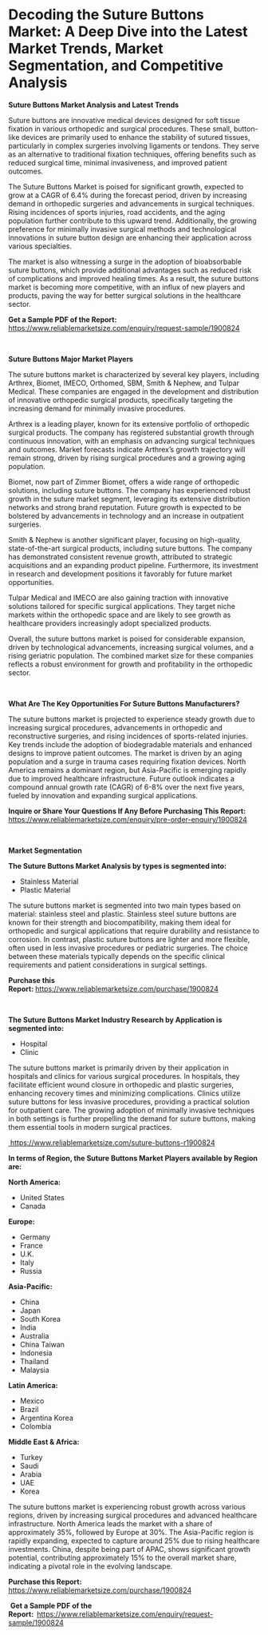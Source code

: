 <p><h1>Decoding the Suture Buttons Market: A Deep Dive into the Latest Market Trends, Market Segmentation, and Competitive Analysis</h1></p><p><strong>Suture Buttons Market Analysis and Latest Trends</strong></p>
<p><p>Suture buttons are innovative medical devices designed for soft tissue fixation in various orthopedic and surgical procedures. These small, button-like devices are primarily used to enhance the stability of sutured tissues, particularly in complex surgeries involving ligaments or tendons. They serve as an alternative to traditional fixation techniques, offering benefits such as reduced surgical time, minimal invasiveness, and improved patient outcomes.</p><p>The Suture Buttons Market is poised for significant growth, expected to grow at a CAGR of 6.4% during the forecast period, driven by increasing demand in orthopedic surgeries and advancements in surgical techniques. Rising incidences of sports injuries, road accidents, and the aging population further contribute to this upward trend. Additionally, the growing preference for minimally invasive surgical methods and technological innovations in suture button design are enhancing their application across various specialties.</p><p>The market is also witnessing a surge in the adoption of bioabsorbable suture buttons, which provide additional advantages such as reduced risk of complications and improved healing times. As a result, the suture buttons market is becoming more competitive, with an influx of new players and products, paving the way for better surgical solutions in the healthcare sector.</p></p>
<p><strong>Get a Sample PDF of the Report:&nbsp;</strong> <a href="https://www.reliablemarketsize.com/enquiry/request-sample/1900824?utm_campaign=2782&utm_medium=2&utm_source=Github&utm_content=ia&utm_term=13042025&utm_id=suture-buttons">https://www.reliablemarketsize.com/enquiry/request-sample/1900824</a></p>
<p>&nbsp;</p>
<p><strong>Suture Buttons Major Market Players</strong></p>
<p><p>The suture buttons market is characterized by several key players, including Arthrex, Biomet, IMECO, Orthomed, SBM, Smith & Nephew, and Tulpar Medical. These companies are engaged in the development and distribution of innovative orthopedic surgical products, specifically targeting the increasing demand for minimally invasive procedures.</p><p>Arthrex is a leading player, known for its extensive portfolio of orthopedic surgical products. The company has registered substantial growth through continuous innovation, with an emphasis on advancing surgical techniques and outcomes. Market forecasts indicate Arthrex’s growth trajectory will remain strong, driven by rising surgical procedures and a growing aging population.</p><p>Biomet, now part of Zimmer Biomet, offers a wide range of orthopedic solutions, including suture buttons. The company has experienced robust growth in the suture market segment, leveraging its extensive distribution networks and strong brand reputation. Future growth is expected to be bolstered by advancements in technology and an increase in outpatient surgeries.</p><p>Smith & Nephew is another significant player, focusing on high-quality, state-of-the-art surgical products, including suture buttons. The company has demonstrated consistent revenue growth, attributed to strategic acquisitions and an expanding product pipeline. Furthermore, its investment in research and development positions it favorably for future market opportunities.</p><p>Tulpar Medical and IMECO are also gaining traction with innovative solutions tailored for specific surgical applications. They target niche markets within the orthopedic space and are likely to see growth as healthcare providers increasingly adopt specialized products.</p><p>Overall, the suture buttons market is poised for considerable expansion, driven by technological advancements, increasing surgical volumes, and a rising geriatric population. The combined market size for these companies reflects a robust environment for growth and profitability in the orthopedic sector.</p></p>
<p>&nbsp;</p>
<p><strong>What Are The Key Opportunities For Suture Buttons Manufacturers?</strong></p>
<p><p>The suture buttons market is projected to experience steady growth due to increasing surgical procedures, advancements in orthopedic and reconstructive surgeries, and rising incidences of sports-related injuries. Key trends include the adoption of biodegradable materials and enhanced designs to improve patient outcomes. The market is driven by an aging population and a surge in trauma cases requiring fixation devices. North America remains a dominant region, but Asia-Pacific is emerging rapidly due to improved healthcare infrastructure. Future outlook indicates a compound annual growth rate (CAGR) of 6-8% over the next five years, fueled by innovation and expanding surgical applications.</p></p>
<p><strong>Inquire or Share Your Questions If Any Before Purchasing This Report:</strong> <a href="https://www.reliablemarketsize.com/enquiry/pre-order-enquiry/1900824?utm_campaign=2782&utm_medium=2&utm_source=Github&utm_content=ia&utm_term=13042025&utm_id=suture-buttons">https://www.reliablemarketsize.com/enquiry/pre-order-enquiry/1900824</a></p>
<p>&nbsp;</p>
<p><strong>Market Segmentation</strong></p>
<p><strong>The Suture Buttons Market Analysis by types is segmented into:</strong></p>
<p><ul><li>Stainless Material</li><li>Plastic Material</li></ul></p>
<p><p>The suture buttons market is segmented into two main types based on material: stainless steel and plastic. Stainless steel suture buttons are known for their strength and biocompatibility, making them ideal for orthopedic and surgical applications that require durability and resistance to corrosion. In contrast, plastic suture buttons are lighter and more flexible, often used in less invasive procedures or pediatric surgeries. The choice between these materials typically depends on the specific clinical requirements and patient considerations in surgical settings.</p></p>
<p><strong>Purchase this Report:&nbsp;</strong><a href="https://www.reliablemarketsize.com/purchase/1900824?utm_campaign=2782&utm_medium=2&utm_source=Github&utm_content=ia&utm_term=13042025&utm_id=suture-buttons">https://www.reliablemarketsize.com/purchase/1900824</a></p>
<p>&nbsp;</p>
<p><strong>The Suture Buttons Market Industry Research by Application is segmented into:</strong></p>
<p><ul><li>Hospital</li><li>Clinic</li></ul></p>
<p><p>The suture buttons market is primarily driven by their application in hospitals and clinics for various surgical procedures. In hospitals, they facilitate efficient wound closure in orthopedic and plastic surgeries, enhancing recovery times and minimizing complications. Clinics utilize suture buttons for less invasive procedures, providing a practical solution for outpatient care. The growing adoption of minimally invasive techniques in both settings is further propelling the demand for suture buttons, making them essential tools in modern surgical practices.</p></p>
<p><a href="https://www.reliablemarketsize.com/suture-buttons-r1900824?utm_campaign=2782&utm_medium=2&utm_source=Github&utm_content=ia&utm_term=13042025&utm_id=suture-buttons">&nbsp;https://www.reliablemarketsize.com/suture-buttons-r1900824</a></p>
<p><strong>In terms of Region, the Suture Buttons Market Players available by Region are:</strong></p>
<p>
    <p> <strong> North America: </strong>
        <ul>
            <li>United States</li>
            <li>Canada</li>
        </ul>
        </p> 
    <p> <strong> Europe: </strong>
        <ul>
            <li>Germany</li>
            <li>France</li>
            <li>U.K.</li>
            <li>Italy</li>
            <li>Russia</li>
        </ul>
        </p> 
    <p> <strong> Asia-Pacific: </strong>
        <ul>
            <li>China</li>
            <li>Japan</li>
            <li>South Korea</li>
            <li>India</li>
            <li>Australia</li>
            <li>China Taiwan</li>
            <li>Indonesia</li>
            <li>Thailand</li>
            <li>Malaysia</li>
        </ul>
        </p> 
    <p> <strong> Latin America: </strong>
        <ul>
            <li>Mexico</li>
            <li>Brazil</li>
            <li>Argentina Korea</li>
            <li>Colombia</li>
        </ul>
        </p> 
    <p> <strong> Middle East & Africa: </strong>
        <ul>
            <li>Turkey</li>
            <li>Saudi</li>
            <li>Arabia</li>
            <li>UAE</li>
            <li>Korea</li>
        </ul>
    </p>
    </p>
<p><p>The suture buttons market is experiencing robust growth across various regions, driven by increasing surgical procedures and advanced healthcare infrastructure. North America leads the market with a share of approximately 35%, followed by Europe at 30%. The Asia-Pacific region is rapidly expanding, expected to capture around 25% due to rising healthcare investments. China, despite being part of APAC, shows significant growth potential, contributing approximately 15% to the overall market share, indicating a pivotal role in the evolving landscape.</p></p>
<p><strong>Purchase this Report: </strong><a href="https://www.reliablemarketsize.com/purchase/1900824?utm_campaign=2782&utm_medium=2&utm_source=Github&utm_content=ia&utm_term=13042025&utm_id=suture-buttons">https://www.reliablemarketsize.com/purchase/1900824</a></p>
<p>&nbsp;<strong>Get a Sample PDF of the Report:&nbsp;&nbsp;</strong><a href="https://www.reliablemarketsize.com/enquiry/request-sample/1900824?utm_campaign=2782&utm_medium=2&utm_source=Github&utm_content=ia&utm_term=13042025&utm_id=suture-buttons">https://www.reliablemarketsize.com/enquiry/request-sample/1900824</a></p>
<p><strong></strong></p>
<p><p></p><p></p><p></p></p>